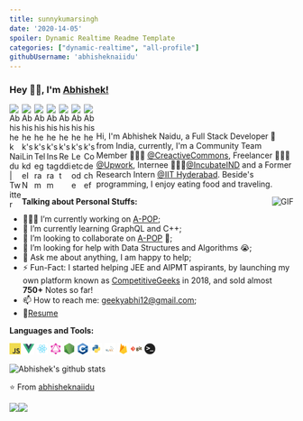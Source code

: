 ```yaml
---
title: sunnykumarsingh
date: '2020-14-05'
spoiler: Dynamic Realtime Readme Template
categories: ["dynamic-realtime", "all-profile"]
githubUsername: 'abhisheknaiidu'
---
```


### Hey 👋🏽, I'm [Abhishek!](https://abhisheknaidu.tech) 

<a href="https://twitter.com/geeky_abhiz">
  <img align="left" alt="Abhishek Naidu | Twitter" width="22px" src="https://cdn.jsdelivr.net/npm/simple-icons@v3/icons/twitter.svg" />
</a>
<a href="https://www.linkedin.com/in/abhisheknaiidu/">
  <img align="left" alt="Abhishek's LinkdeIN" width="22px" src="https://cdn.jsdelivr.net/npm/simple-icons@v3/icons/linkedin.svg" />
</a>
<a href="https://t.me/abhisheknaiidu">
  <img align="left" alt="Abhishek's Telegram" width="22px" src="https://cdn.jsdelivr.net/npm/simple-icons@v3/icons/telegram.svg" />
</a>
<a href="https://www.instagram.com/abhisheknaiidu/">
  <img align="left" alt="Abhishek's Instagram" width="22px" src="https://cdn.jsdelivr.net/npm/simple-icons@v3/icons/instagram.svg" />
</a>
<a href="https://www.reddit.com/user/geekyabhi/">
  <img align="left" alt="Abhishek's Reddit" width="22px" src="https://cdn.jsdelivr.net/npm/simple-icons@v3/icons/reddit.svg" />
</a>
<a href="https://leetcode.com/abhisheknaiidu/">
  <img align="left" alt="Abhishek's Leetcode" width="22px" src="https://cdn.jsdelivr.net/npm/simple-icons@v3/icons/leetcode.svg" />
</a>
<a href="https://www.codechef.com/users/abhisheknaidu">
  <img align="left" alt="Abhishek's Codechef" width="22px" src="https://cdn.jsdelivr.net/npm/simple-icons@v3/icons/codechef.svg" />
</a>

<br />
<br />

Hi, I'm Abhishek Naidu, a Full Stack Developer 🚀 from India, currently, I'm a Community Team Member 🙍🏽‍♂️ [@CreactiveCommons](https://github.com/creativecommons), Freelancer 👨🏽‍💻 [@Upwork](https://www.upwork.com/), Internee 👨🏽‍💼[@IncubateIND](https://incubateind.com/) and a Former Research Intern [@IIT Hyderabad](https://iith.ac.in/). Beside's programming, I enjoy eating food and traveling.

  <img align="right" alt="GIF" src="https://media.giphy.com/media/836HiJc7pgzy8iNXCn/giphy.gif" />
  
**Talking about Personal Stuffs:**

- 👨🏽‍💻 I’m currently working on [A-POP](https://github.com/abhisheknaiidu/A-POP);
- 🌱 I’m currently learning GraphQL and C++; 
- 👯 I’m looking to collaborate on [A-POP](https://github.com/abhisheknaiidu/A-POP) 🤝;
- 🤔 I’m looking for help with Data Structures and Algorithms 😭;
- 💬 Ask me about anything, I am happy to help;
- ⚡️ Fun-Fact: I started helping JEE and AIPMT aspirants, by launching my own platform known as [CompetitiveGeeks](https://competitivegeeks.wordpress.com/) in 2018, and sold almost **750+** Notes so far!
- 📫 How to reach me: geekyabhi12@gmail.com;
- 📝[Resume](https://drive.google.com/file/d/1TIgJ7rDBUYSkbs_QNcIEttJ5BFaIW3nn/view)

**Languages and Tools:**  

<code><img height="20" src="https://raw.githubusercontent.com/github/explore/80688e429a7d4ef2fca1e82350fe8e3517d3494d/topics/javascript/javascript.png"></code>
<code><img height="20" src="https://raw.githubusercontent.com/github/explore/80688e429a7d4ef2fca1e82350fe8e3517d3494d/topics/vue/vue.png"></code>
<code><img height="20" src="https://raw.githubusercontent.com/github/explore/80688e429a7d4ef2fca1e82350fe8e3517d3494d/topics/react/react.png"></code>
<code><img height="20" src="https://raw.githubusercontent.com/github/explore/5c058a388828bb5fde0bcafd4bc867b5bb3f26f3/topics/graphql/graphql.png"></code>
<code><img height="20" src="https://raw.githubusercontent.com/github/explore/80688e429a7d4ef2fca1e82350fe8e3517d3494d/topics/nodejs/nodejs.png"></code>
<code><img height="20" src="https://raw.githubusercontent.com/github/explore/80688e429a7d4ef2fca1e82350fe8e3517d3494d/topics/cpp/cpp.png"></code>
<code><img height="20" src="https://raw.githubusercontent.com/github/explore/80688e429a7d4ef2fca1e82350fe8e3517d3494d/topics/python/python.png"></code>
<code><img height="20" src="https://raw.githubusercontent.com/github/explore/80688e429a7d4ef2fca1e82350fe8e3517d3494d/topics/mysql/mysql.png"></code>
<code><img height="20" src="https://raw.githubusercontent.com/github/explore/80688e429a7d4ef2fca1e82350fe8e3517d3494d/topics/firebase/firebase.png"></code>
<code><img height="20" src="https://raw.githubusercontent.com/github/explore/80688e429a7d4ef2fca1e82350fe8e3517d3494d/topics/git/git.png"></code>
<code><img height="20" src="https://raw.githubusercontent.com/github/explore/80688e429a7d4ef2fca1e82350fe8e3517d3494d/topics/terminal/terminal.png"></code>



![Abhishek's github stats](https://github-readme-stats.vercel.app/api?username=abhisheknaiidu&show_icons=true&hide_border=true)

⭐️ From [abhisheknaiidu](https://github.com/abhisheknaiidu)


<a href="https://github.com/abhisheknaiidu/A-POP">
  <img align="left" src="https://github-readme-stats.vercel.app/api/pin/?username=abhisheknaiidu&repo=A-POP" />
</a>

<a href="https://github.com/abhisheknaiidu/IIITDMJ-GPA">
  <img align="left" src="https://github-readme-stats.vercel.app/api/pin/?username=abhisheknaiidu&repo=IIITDMJ-GPA" />
</a>


